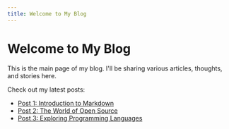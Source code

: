 ```yaml
---
title: Welcome to My Blog
---
```


# Welcome to My Blog

This is the main page of my blog. I'll be sharing various articles, thoughts, and stories here.

Check out my latest posts:

- [Post 1: Introduction to Markdown](articles/intro-to-markdown.md)
- [Post 2: The World of Open Source](articles/open-source-blog.md)
- [Post 3: Exploring Programming Languages](articles/exploring-languages.md)
